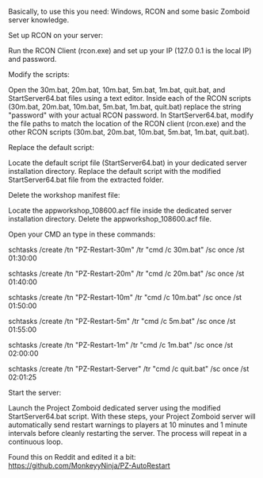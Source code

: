 Basically, to use this you need: Windows, RCON and some basic Zomboid server knowledge.

Set up RCON on your server:

Run the RCON Client (rcon.exe) and set up your IP (127.0 0.1 is the local IP) and password.

Modify the scripts:

Open the 30m.bat, 20m.bat, 10m.bat, 5m.bat, 1m.bat, quit.bat, and StartServer64.bat files using a text editor.
Inside each of the RCON scripts (30m.bat, 20m.bat, 10m.bat, 5m.bat, 1m.bat, quit.bat) replace the string "password" with your actual RCON password.
In StartServer64.bat, modify the file paths to match the location of the RCON client (rcon.exe) and the other RCON scripts (30m.bat, 20m.bat, 10m.bat, 5m.bat, 1m.bat, quit.bat).

Replace the default script:

Locate the default script file (StartServer64.bat) in your dedicated server installation directory.
Replace the default script with the modified StartServer64.bat file from the extracted folder.

Delete the workshop manifest file:

Locate the appworkshop_108600.acf file inside the dedicated server installation directory.
Delete the appworkshop_108600.acf file.

Open your CMD an type in these commands:

schtasks /create /tn "PZ-Restart-30m" /tr "cmd /c 30m.bat" /sc once /st 01:30:00

schtasks /create /tn "PZ-Restart-20m" /tr "cmd /c 20m.bat" /sc once /st 01:40:00

schtasks /create /tn "PZ-Restart-10m" /tr "cmd /c 10m.bat" /sc once /st 01:50:00

schtasks /create /tn "PZ-Restart-5m" /tr "cmd /c 5m.bat" /sc once /st 01:55:00

schtasks /create /tn "PZ-Restart-1m" /tr "cmd /c 1m.bat" /sc once /st 02:00:00

schtasks /create /tn "PZ-Restart-Server" /tr "cmd /c quit.bat" /sc once /st 02:01:25

Start the server:

Launch the Project Zomboid dedicated server using the modified StartServer64.bat script.
With these steps, your Project Zomboid server will automatically send restart warnings to players at 10 minutes and 1 minute intervals before cleanly restarting the server. The process will repeat in a continuous loop.

Found this on Reddit and edited it a bit: https://github.com/MonkeyyNinja/PZ-AutoRestart
